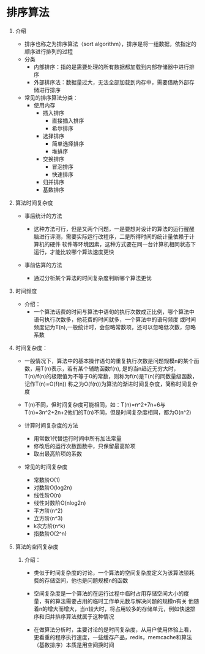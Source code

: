 # 排序算法
1. 介绍
    * 排序也称之为排序算法（sort algorithm），排序是将一组数据，依指定的顺序进行排列的过程
    * 分类
        * 内部排序：指的是需要处理的所有数据都加载到内部存储器中进行排序
        * 外部排序法：数据量过大，无法全部加载到内存中，需要借助外部存储进行排序
    * 常见的排序算法分类：
        * 使用内存
            * 插入排序
                * 直接插入排序
                * 希尔排序
            * 选择排序
                * 简单选择排序
                * 堆排序
            * 交换排序
                * 冒泡排序
                * 快速排序
            * 归并排序
            * 基数排序
    
2. 算法时间复杂度
    * 事后统计的方法
        * 这种方法可行，但是又两个问题，一是要想对设计的算法的运行醒醒脑进行评测，需要实际运行改程序，二是所得时间的统计量依赖于计算机的硬件
    软件等环境因素，这种方式要在同一台计算机相同状态下运行，才能比较哪个算法速度更快
          
    * 事前估算的方法
        * 通过分析某个算法的时间复杂度判断哪个算法更优
    

3. 时间频度
    * 介绍：
        * 一个算法话费的时间与算法中语句的执行次数成正比例，哪个算法中语句执行次数多，他花费的时间就多，一个算法中的语句频度
        或时间频度记为T(n),一般统计时，会忽略常数项，还可以忽略低次数，忽略系数
          
4. 时间复杂度：
    * 一般情况下，算法中的基本操作语句的重复执行次数是问题规模n的某个函数，用T(n)表示，若有某个辅助函数f(n),
    是的当n趋近无穷大时，T(n)/f(n)的极限值为不等于0的常数，则称为f(n)是T(n)的同数量级函数，记作T(n)=O(f(n))
      称之为O(f(n))为算法的渐进时间复杂度，简称时间复杂度
      
    * T(n)不同，但时间复杂度可能相同，如：T(n)=n^2+7n+6与T(n)=3n^2+2n+2他们的T(n)不同，但是时间复杂度相同，都为O(n^2)
    * 计算时间复杂度的方法
        * 用常数1代替运行时间中所有加法常量
        * 修改后的运行次数函数中，只保留最高阶项
        * 取出最高阶项的系数
    * 常见的时间复杂度
        * 常数阶O(1)
        * 对数阶O(log2n)
        * 线性阶O(n)
        * 线性对数阶O(nlog2n)
        * 平方阶(n^2)
        * 立方阶(n^3)
        * k次方阶(n^k)
        * 指数阶O(2^n)
    
5. 算法的空间复杂度
    1. 介绍：
        * 类似于时间复杂度的讨论，一个算法的空间复杂度定义为该算法锁耗费的存储空间，他也是问题规模n的函数
        * 空间复杂度是一个算法的在运行过程中临时占用存储空间大小的度量，有的算法需要占用的临时工作单元数与解决问题的规模n有关
        他随着n的增大而增大，当n较大时，将占用较多的存储单元，例如快速排序和归并排序算法就属于这种情况
          
        * 在做算法分析时，主要讨论的是时间复杂度，从用户使用体验上看，更看重的程序执行速度，一些缓存产品，redis，memcache和算法（基数排序）本质是用空间换时间